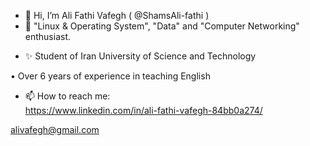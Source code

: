 - 👋 Hi, I’m Ali Fathi Vafegh ( @ShamsAli-fathi )
- 👀 "Linux & Operating System", "Data" and "Computer Networking" enthusiast.
<!--- 🌱 I’m currently learning Blockchain-web3 --->
- ✨ Student of Iran University of Science and Technology

• Over 6 years of experience in teaching English

- 📫 How to reach me:  
https://www.linkedin.com/in/ali-fathi-vafegh-84bb0a274/

alivafegh@gmail.com

<!---
ShamsAli-fathi/ShamsAli-fathi is a ✨ special ✨ repository because its `README.md` (this file) appears on your GitHub profile.
You can click the Preview link to take a look at your changes.
--->
